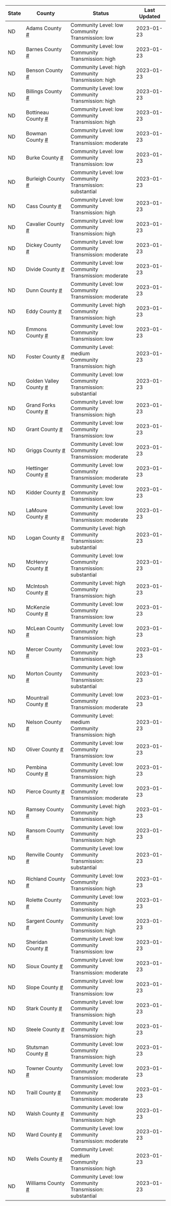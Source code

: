 State | County | Status | Last Updated
--- | --- | --- | --- 
ND | Adams County <a href="#adams_county">#</a> | <a name="adams_county"></a>Community Level: low<br/>Community Transmission: low | 2023-01-23
ND | Barnes County <a href="#barnes_county">#</a> | <a name="barnes_county"></a>Community Level: low<br/>Community Transmission: high | 2023-01-23
ND | Benson County <a href="#benson_county">#</a> | <a name="benson_county"></a>Community Level: high<br/>Community Transmission: high | 2023-01-23
ND | Billings County <a href="#billings_county">#</a> | <a name="billings_county"></a>Community Level: low<br/>Community Transmission: high | 2023-01-23
ND | Bottineau County <a href="#bottineau_county">#</a> | <a name="bottineau_county"></a>Community Level: low<br/>Community Transmission: high | 2023-01-23
ND | Bowman County <a href="#bowman_county">#</a> | <a name="bowman_county"></a>Community Level: low<br/>Community Transmission: moderate | 2023-01-23
ND | Burke County <a href="#burke_county">#</a> | <a name="burke_county"></a>Community Level: low<br/>Community Transmission: low | 2023-01-23
ND | Burleigh County <a href="#burleigh_county">#</a> | <a name="burleigh_county"></a>Community Level: low<br/>Community Transmission: substantial | 2023-01-23
ND | Cass County <a href="#cass_county">#</a> | <a name="cass_county"></a>Community Level: low<br/>Community Transmission: high | 2023-01-23
ND | Cavalier County <a href="#cavalier_county">#</a> | <a name="cavalier_county"></a>Community Level: low<br/>Community Transmission: high | 2023-01-23
ND | Dickey County <a href="#dickey_county">#</a> | <a name="dickey_county"></a>Community Level: low<br/>Community Transmission: moderate | 2023-01-23
ND | Divide County <a href="#divide_county">#</a> | <a name="divide_county"></a>Community Level: low<br/>Community Transmission: moderate | 2023-01-23
ND | Dunn County <a href="#dunn_county">#</a> | <a name="dunn_county"></a>Community Level: low<br/>Community Transmission: moderate | 2023-01-23
ND | Eddy County <a href="#eddy_county">#</a> | <a name="eddy_county"></a>Community Level: high<br/>Community Transmission: high | 2023-01-23
ND | Emmons County <a href="#emmons_county">#</a> | <a name="emmons_county"></a>Community Level: low<br/>Community Transmission: low | 2023-01-23
ND | Foster County <a href="#foster_county">#</a> | <a name="foster_county"></a>Community Level: medium<br/>Community Transmission: high | 2023-01-23
ND | Golden Valley County <a href="#golden_valley_county">#</a> | <a name="golden_valley_county"></a>Community Level: low<br/>Community Transmission: substantial | 2023-01-23
ND | Grand Forks County <a href="#grand_forks_county">#</a> | <a name="grand_forks_county"></a>Community Level: low<br/>Community Transmission: high | 2023-01-23
ND | Grant County <a href="#grant_county">#</a> | <a name="grant_county"></a>Community Level: low<br/>Community Transmission: low | 2023-01-23
ND | Griggs County <a href="#griggs_county">#</a> | <a name="griggs_county"></a>Community Level: low<br/>Community Transmission: moderate | 2023-01-23
ND | Hettinger County <a href="#hettinger_county">#</a> | <a name="hettinger_county"></a>Community Level: low<br/>Community Transmission: moderate | 2023-01-23
ND | Kidder County <a href="#kidder_county">#</a> | <a name="kidder_county"></a>Community Level: low<br/>Community Transmission: low | 2023-01-23
ND | LaMoure County <a href="#lamoure_county">#</a> | <a name="lamoure_county"></a>Community Level: low<br/>Community Transmission: moderate | 2023-01-23
ND | Logan County <a href="#logan_county">#</a> | <a name="logan_county"></a>Community Level: high<br/>Community Transmission: substantial | 2023-01-23
ND | McHenry County <a href="#mchenry_county">#</a> | <a name="mchenry_county"></a>Community Level: low<br/>Community Transmission: substantial | 2023-01-23
ND | McIntosh County <a href="#mcintosh_county">#</a> | <a name="mcintosh_county"></a>Community Level: high<br/>Community Transmission: high | 2023-01-23
ND | McKenzie County <a href="#mckenzie_county">#</a> | <a name="mckenzie_county"></a>Community Level: low<br/>Community Transmission: low | 2023-01-23
ND | McLean County <a href="#mclean_county">#</a> | <a name="mclean_county"></a>Community Level: low<br/>Community Transmission: high | 2023-01-23
ND | Mercer County <a href="#mercer_county">#</a> | <a name="mercer_county"></a>Community Level: low<br/>Community Transmission: high | 2023-01-23
ND | Morton County <a href="#morton_county">#</a> | <a name="morton_county"></a>Community Level: low<br/>Community Transmission: substantial | 2023-01-23
ND | Mountrail County <a href="#mountrail_county">#</a> | <a name="mountrail_county"></a>Community Level: low<br/>Community Transmission: moderate | 2023-01-23
ND | Nelson County <a href="#nelson_county">#</a> | <a name="nelson_county"></a>Community Level: medium<br/>Community Transmission: high | 2023-01-23
ND | Oliver County <a href="#oliver_county">#</a> | <a name="oliver_county"></a>Community Level: low<br/>Community Transmission: low | 2023-01-23
ND | Pembina County <a href="#pembina_county">#</a> | <a name="pembina_county"></a>Community Level: low<br/>Community Transmission: high | 2023-01-23
ND | Pierce County <a href="#pierce_county">#</a> | <a name="pierce_county"></a>Community Level: low<br/>Community Transmission: moderate | 2023-01-23
ND | Ramsey County <a href="#ramsey_county">#</a> | <a name="ramsey_county"></a>Community Level: high<br/>Community Transmission: high | 2023-01-23
ND | Ransom County <a href="#ransom_county">#</a> | <a name="ransom_county"></a>Community Level: low<br/>Community Transmission: high | 2023-01-23
ND | Renville County <a href="#renville_county">#</a> | <a name="renville_county"></a>Community Level: low<br/>Community Transmission: substantial | 2023-01-23
ND | Richland County <a href="#richland_county">#</a> | <a name="richland_county"></a>Community Level: low<br/>Community Transmission: high | 2023-01-23
ND | Rolette County <a href="#rolette_county">#</a> | <a name="rolette_county"></a>Community Level: low<br/>Community Transmission: high | 2023-01-23
ND | Sargent County <a href="#sargent_county">#</a> | <a name="sargent_county"></a>Community Level: low<br/>Community Transmission: high | 2023-01-23
ND | Sheridan County <a href="#sheridan_county">#</a> | <a name="sheridan_county"></a>Community Level: low<br/>Community Transmission: low | 2023-01-23
ND | Sioux County <a href="#sioux_county">#</a> | <a name="sioux_county"></a>Community Level: low<br/>Community Transmission: moderate | 2023-01-23
ND | Slope County <a href="#slope_county">#</a> | <a name="slope_county"></a>Community Level: low<br/>Community Transmission: low | 2023-01-23
ND | Stark County <a href="#stark_county">#</a> | <a name="stark_county"></a>Community Level: low<br/>Community Transmission: high | 2023-01-23
ND | Steele County <a href="#steele_county">#</a> | <a name="steele_county"></a>Community Level: low<br/>Community Transmission: high | 2023-01-23
ND | Stutsman County <a href="#stutsman_county">#</a> | <a name="stutsman_county"></a>Community Level: low<br/>Community Transmission: high | 2023-01-23
ND | Towner County <a href="#towner_county">#</a> | <a name="towner_county"></a>Community Level: low<br/>Community Transmission: moderate | 2023-01-23
ND | Traill County <a href="#traill_county">#</a> | <a name="traill_county"></a>Community Level: low<br/>Community Transmission: moderate | 2023-01-23
ND | Walsh County <a href="#walsh_county">#</a> | <a name="walsh_county"></a>Community Level: low<br/>Community Transmission: high | 2023-01-23
ND | Ward County <a href="#ward_county">#</a> | <a name="ward_county"></a>Community Level: low<br/>Community Transmission: moderate | 2023-01-23
ND | Wells County <a href="#wells_county">#</a> | <a name="wells_county"></a>Community Level: medium<br/>Community Transmission: high | 2023-01-23
ND | Williams County <a href="#williams_county">#</a> | <a name="williams_county"></a>Community Level: low<br/>Community Transmission: substantial | 2023-01-23
